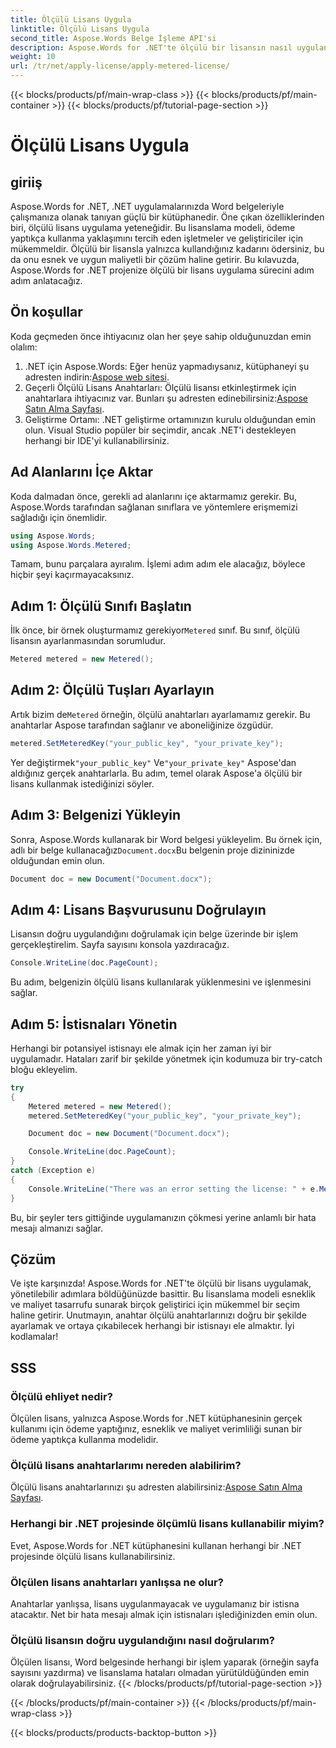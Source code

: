 ```yaml
---
title: Ölçülü Lisans Uygula
linktitle: Ölçülü Lisans Uygula
second_title: Aspose.Words Belge İşleme API'si
description: Aspose.Words for .NET'te ölçülü bir lisansın nasıl uygulanacağını adım adım kılavuzumuzla öğrenin. Esnek, uygun maliyetli lisanslama basitleştirildi.
weight: 10
url: /tr/net/apply-license/apply-metered-license/
---
```


{{< blocks/products/pf/main-wrap-class >}}
{{< blocks/products/pf/main-container >}}
{{< blocks/products/pf/tutorial-page-section >}}

# Ölçülü Lisans Uygula

## giriiş

Aspose.Words for .NET, .NET uygulamalarınızda Word belgeleriyle çalışmanıza olanak tanıyan güçlü bir kütüphanedir. Öne çıkan özelliklerinden biri, ölçülü lisans uygulama yeteneğidir. Bu lisanslama modeli, ödeme yaptıkça kullanma yaklaşımını tercih eden işletmeler ve geliştiriciler için mükemmeldir. Ölçülü bir lisansla yalnızca kullandığınız kadarını ödersiniz, bu da onu esnek ve uygun maliyetli bir çözüm haline getirir. Bu kılavuzda, Aspose.Words for .NET projenize ölçülü bir lisans uygulama sürecini adım adım anlatacağız.

## Ön koşullar

Koda geçmeden önce ihtiyacınız olan her şeye sahip olduğunuzdan emin olalım:

1.  .NET için Aspose.Words: Eğer henüz yapmadıysanız, kütüphaneyi şu adresten indirin:[Aspose web sitesi](https://releases.aspose.com/words/net/).
2.  Geçerli Ölçülü Lisans Anahtarları: Ölçülü lisansı etkinleştirmek için anahtarlara ihtiyacınız var. Bunları şu adresten edinebilirsiniz:[Aspose Satın Alma Sayfası](https://purchase.aspose.com/buy).
3. Geliştirme Ortamı: .NET geliştirme ortamınızın kurulu olduğundan emin olun. Visual Studio popüler bir seçimdir, ancak .NET'i destekleyen herhangi bir IDE'yi kullanabilirsiniz.

## Ad Alanlarını İçe Aktar

Koda dalmadan önce, gerekli ad alanlarını içe aktarmamız gerekir. Bu, Aspose.Words tarafından sağlanan sınıflara ve yöntemlere erişmemizi sağladığı için önemlidir.

```csharp
using Aspose.Words;
using Aspose.Words.Metered;
```

Tamam, bunu parçalara ayıralım. İşlemi adım adım ele alacağız, böylece hiçbir şeyi kaçırmayacaksınız.

## Adım 1: Ölçülü Sınıfı Başlatın

 İlk önce, bir örnek oluşturmamız gerekiyor`Metered` sınıf. Bu sınıf, ölçülü lisansın ayarlanmasından sorumludur.

```csharp
Metered metered = new Metered();
```

## Adım 2: Ölçülü Tuşları Ayarlayın

 Artık bizim de`Metered` örneğin, ölçülü anahtarları ayarlamamız gerekir. Bu anahtarlar Aspose tarafından sağlanır ve aboneliğinize özgüdür.

```csharp
metered.SetMeteredKey("your_public_key", "your_private_key");
```

 Yer değiştirmek`"your_public_key"` Ve`"your_private_key"` Aspose'dan aldığınız gerçek anahtarlarla. Bu adım, temel olarak Aspose'a ölçülü bir lisans kullanmak istediğinizi söyler.

## Adım 3: Belgenizi Yükleyin

 Sonra, Aspose.Words kullanarak bir Word belgesi yükleyelim. Bu örnek için, adlı bir belge kullanacağız`Document.docx`Bu belgenin proje dizininizde olduğundan emin olun.

```csharp
Document doc = new Document("Document.docx");
```

## Adım 4: Lisans Başvurusunu Doğrulayın

Lisansın doğru uygulandığını doğrulamak için belge üzerinde bir işlem gerçekleştirelim. Sayfa sayısını konsola yazdıracağız.

```csharp
Console.WriteLine(doc.PageCount);
```

Bu adım, belgenizin ölçülü lisans kullanılarak yüklenmesini ve işlenmesini sağlar.

## Adım 5: İstisnaları Yönetin

Herhangi bir potansiyel istisnayı ele almak için her zaman iyi bir uygulamadır. Hataları zarif bir şekilde yönetmek için kodumuza bir try-catch bloğu ekleyelim.

```csharp
try
{
    Metered metered = new Metered();
    metered.SetMeteredKey("your_public_key", "your_private_key");

    Document doc = new Document("Document.docx");

    Console.WriteLine(doc.PageCount);
}
catch (Exception e)
{
    Console.WriteLine("There was an error setting the license: " + e.Message);
}
```

Bu, bir şeyler ters gittiğinde uygulamanızın çökmesi yerine anlamlı bir hata mesajı almanızı sağlar.

## Çözüm

Ve işte karşınızda! Aspose.Words for .NET'te ölçülü bir lisans uygulamak, yönetilebilir adımlara böldüğünüzde basittir. Bu lisanslama modeli esneklik ve maliyet tasarrufu sunarak birçok geliştirici için mükemmel bir seçim haline getirir. Unutmayın, anahtar ölçülü anahtarlarınızı doğru bir şekilde ayarlamak ve ortaya çıkabilecek herhangi bir istisnayı ele almaktır. İyi kodlamalar!

## SSS

### Ölçülü ehliyet nedir?
Ölçülen lisans, yalnızca Aspose.Words for .NET kütüphanesinin gerçek kullanımı için ödeme yaptığınız, esneklik ve maliyet verimliliği sunan bir ödeme yaptıkça kullanma modelidir.

### Ölçülü lisans anahtarlarımı nereden alabilirim?
 Ölçülü lisans anahtarlarınızı şu adresten alabilirsiniz:[Aspose Satın Alma Sayfası](https://purchase.aspose.com/buy).

### Herhangi bir .NET projesinde ölçümlü lisans kullanabilir miyim?
Evet, Aspose.Words for .NET kütüphanesini kullanan herhangi bir .NET projesinde ölçülü lisans kullanabilirsiniz.

### Ölçülen lisans anahtarları yanlışsa ne olur?
Anahtarlar yanlışsa, lisans uygulanmayacak ve uygulamanız bir istisna atacaktır. Net bir hata mesajı almak için istisnaları işlediğinizden emin olun.

### Ölçülü lisansın doğru uygulandığını nasıl doğrularım?
Ölçülen lisansı, Word belgesinde herhangi bir işlem yaparak (örneğin sayfa sayısını yazdırma) ve lisanslama hataları olmadan yürütüldüğünden emin olarak doğrulayabilirsiniz.
{{< /blocks/products/pf/tutorial-page-section >}}

{{< /blocks/products/pf/main-container >}}
{{< /blocks/products/pf/main-wrap-class >}}

{{< blocks/products/products-backtop-button >}}
